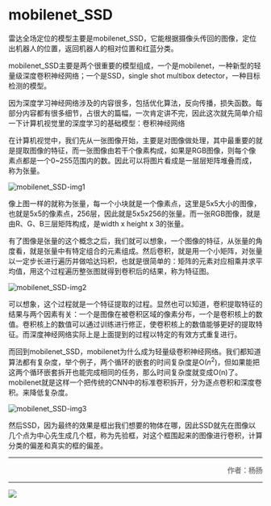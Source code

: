 # mobilenet_SSD

雷达全场定位的模型主要是mobilenet_SSD，它能根据摄像头传回的图像，定位出机器人的位置，返回机器人的相对位置和红蓝分类。

mobilenet_SSD主要是两个很重要的模型组成，一个是mobilenet，一种新型的轻量级深度卷积神经网络；一个是SSD，single shot multibox detector，一种目标检测的模型。

因为深度学习神经网络涉及的内容很多，包括优化算法，反向传播，损失函数。每部分内容都有很多细节，占很大的篇幅，一次肯定讲不完，因此这次就先简单介绍一下计算机视觉里的深度学习的基础模型：卷积神经网络

在计算机视觉中，我们先从一张图像开始，主要是对图像做处理，其中最重要的就是提取图像的特征，而一张图像由若干个像素构成，如果是RGB图像，则每个像素点都是一个0~255范围内的数。因此可以将图片看成是一层层矩阵堆叠而成，称为张量。

![mobilenet_SSD-img1](mobilenet_SSD-img1.jpg)

像上图一样的就称为张量，每一个小块就是一个像素点，这里是5x5大小的图像，也就是5x5的像素点，256层，因此就是5x5x256的张量。而一张RGB图像，就是由R、G、B三层矩阵构成，是width x height x 3的张量。

有了图像是张量的这个概念之后，我们就可以想象，一个图像的特征，从张量的角度看，就是张量中有特定组合的元素组成。然后卷积，就是用一个小矩阵，对张量以一定步长进行遍历并做哈达玛积，也就是很简单的：矩阵的元素对应相乘并求平均值，用这个过程遍历整张图就得到卷积后的结果，称为特征图。

![mobilenet_SSD-img2](mobilenet_SSD-img2.jpg)

可以想象，这个过程就是一个特征提取的过程。显然也可以知道，卷积提取特征的结果与两个因素有关：一个是图像在被卷积区域的像素分布，一个是卷积核上的数值。卷积核上的数值可以通过训练进行修正，使卷积核上的数值能够更好的提取特征。而深度神经网络实际上是上面提到的过程以特定的有效方式重复进行。

而回到mobilenet_SSD，mobilenet为什么成为轻量级卷积神经网络。我们都知道算法都有复杂度，举个例子，两个循环的嵌套的时间复杂度是O($n^2$)，但如果能把这两个循环嵌套拆开也能完成相同的任务，那么时间复杂度就变成O(n)了。mobilenet就是这样一个把传统的CNN中的标准卷积拆开，分为逐点卷积和深度卷积。来降低复杂度。

![mobilenet_SSD-img3](mobilenet_SSD-img3.jpg)

然后SSD，因为最终的效果是框出我们想要的物体在哪，因此SSD就先在图像以几个点为中心先生成几个框，称为先验框，对这个框围起来的图像进行卷积，计算分类的偏差和真实的框的偏差。

---

<p align='right'><font color=gray><strong>作者：杨扬</strong></font></p>

---

<img src='https://cdn.img.wenhairu.com/images/2020/10/18/CbAIj.png'  >





